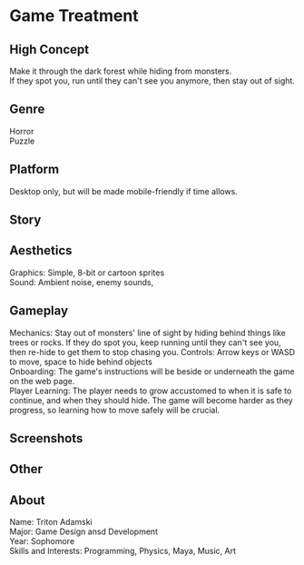 # Game Treatment  

## High Concept  
Make it through the dark forest while hiding from monsters.  
If they spot you, run until they can't see you anymore, then stay out of sight.

## Genre  
Horror  
Puzzle  

## Platform  
Desktop only, but will be made mobile-friendly if time allows.  

## Story  


## Aesthetics  
Graphics: Simple, 8-bit or cartoon sprites  
Sound: Ambient noise, enemy sounds,  

## Gameplay  
Mechanics: Stay out of monsters' line of sight by hiding behind things like trees or rocks.
           If they do spot you, keep running until they can't see you, then re-hide to get 
           them to stop chasing you.
Controls: Arrow keys or WASD to move, space to hide behind objects  
Onboarding: The game's instructions will be beside or underneath the game on the web page.  
Player Learning: The player needs to grow accustomed to when it is safe to continue, and when they should hide.
                 The game will become harder as they progress, so learning how to move safely will be crucial.  

## Screenshots  

## Other  

## About  
Name: Triton Adamski  
Major: Game Design ansd Development  
Year: Sophomore  
Skills and Interests: Programming, Physics, Maya, Music, Art  

